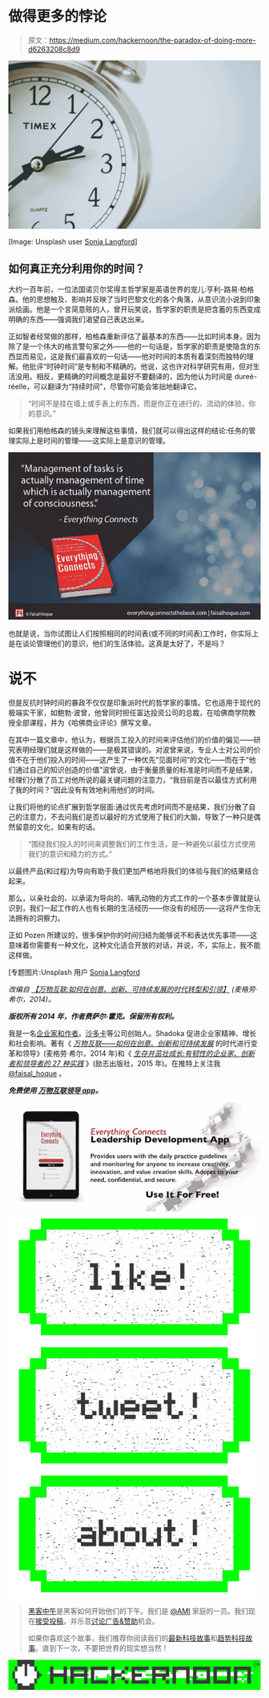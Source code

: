 # 做得更多的悖论

> 原文：<https://medium.com/hackernoon/the-paradox-of-doing-more-d6263208c8d9>

![](img/9f6f472988d8abaa9135133bc50cf5d8.png)

[Image: Unsplash user [Sonja Langford](https://unsplash.com/@sonjalangford)]

## 如何真正充分利用你的时间？

大约一百年前，一位法国诺贝尔奖得主哲学家是英语世界的宠儿:亨利-路易·柏格森。他的思想触及、影响并反映了当时巴黎文化的各个角落，从意识流小说到印象派绘画。他是一个言简意赅的人，曾开玩笑说，哲学家的职责是把含蓄的东西变成明确的东西——强调我们渴望自己表达出来。

正如智者经常做的那样，柏格森重新评估了最基本的东西——比如时间本身。因为除了是一个伟大的格言警句家之外——他的一句话是，哲学家的职责是使隐含的东西显而易见，这是我们最喜欢的一句话——他对时间的本质有着深刻而独特的理解。他批评“时钟时间”是专制和不精确的。他说，这也许对科学研究有用，但对生活没用。相反，更精确的时间概念是最好不要翻译的，因为他认为时间是 dureé-réelle，可以翻译为“持续时间”，尽管你可能会笨拙地翻译它。

> “时间不是挂在墙上或手表上的东西，而是你正在进行的、流动的体验，你的意识。”

如果我们用柏格森的镜头来理解这些事情，我们就可以得出这样的结论:任务的管理实际上是时间的管理——这实际上是意识的管理。

![](img/a09093841e60388f5883b29060a203be.png)

也就是说，当你试图让人们按照相同的时间表(或不同的时间表)工作时，你实际上是在谈论管理他们的意识，他们的生活体验。这真是太好了，不是吗？

# 说不

但是反抗时钟时间的暴政不仅仅是印象派时代的哲学家的事情。它也适用于现代的极端实干家，如鲍勃·波曾，他曾同时担任富达投资公司的总裁，在哈佛商学院教授全部课程，并为《哈佛商业评论》撰写文章。

在其中一篇文章中，他认为，根据员工投入的时间来评估他们的价值的偏见——研究表明经理们就是这样做的——是极其错误的。对波曾来说，专业人士对公司的价值不在于他们投入的时间——这产生了一种优先“见面时间”的文化——而在于“他们通过自己的知识创造的价值”波曾说，由于衡量质量的标准是时间而不是结果，经理们分散了员工对他所说的最关键问题的注意力，“我目前是否以最佳方式利用了我的时间？”因此没有有效地利用他们的时间。

让我们将他的论点扩展到哲学层面:通过优先考虑时间而不是结果，我们分散了自己的注意力，不去问我们是否以最好的方式使用了我们的大脑，导致了一种只是偶然留意的文化，如果有的话。

> “围绕我们投入的时间来调整我们的工作生活，是一种避免以最佳方式使用我们的意识和精力的方式。”

以最终产品(和过程)为导向有助于我们更加严格地将我们的体验与我们的结果结合起来。

那么，以亲社会的、以承诺为导向的、哺乳动物的方式工作的一个基本步骤就是认识到，我们一起工作的人也有长期的生活经历——你没有的经历——这将产生你无法拥有的洞察力。

正如 Pozen 所建议的，很多保护你的时间归结为能够说不和表达优先事项——这意味着你需要有一种文化，这种文化适合开放的对话，并说，不，实际上，我不能这样做。

[专题图片:Unsplash 用户 [Sonja Langford](https://unsplash.com/@sonjalangford)

*改编自* [*【万物互联:如何在创意、创新、可持续发展的时代转型和引领】*](http://www.amazon.com/gp/product/0071830758/ref%3Ds9_psimh_gw_p14_d0_i1?pf_rd_m=ATVPDKIKX0DER&pf_rd_s=center-2&pf_rd_r=0Z589RWPPJ39PAR2VV0A&pf_rd_t=101&pf_rd_p=1688200382&pf_rd_i=507846) *(麦格劳·希尔，2014)。*

***版权所有 2014 年，作者费萨尔·霍克。保留所有权利。***

我是一名[企业家和作者](http://faisalhoque.com/speaking/)。[沙多卡](http://shadoka.com/)等公司创始人。Shadoka 促进企业家精神、增长和社会影响。著有《 [*万物互联——如何在创意、创新和可持续发展*](http://www.amazon.com/Everything-Connects-Creativity-Innovation-Sustainability/dp/0071830758/ref=sr_1_1?ie=UTF8&qid=1376488798&sr=8-1&keywords=everything+connects%2Bfaisal+hoque) 的时代进行变革和领导》(麦格劳·希尔，2014 年)和《 [*生存并茁壮成长:有韧性的企业家、创新者和领导者的 27 种实践*](http://survivetothrive.pub/) 》(励志出版社，2015 年)。在推特上关注我 [@faisal_hoque](http://twitter.com/faisal_hoque) 。

***免费使用*** [***万物互联领导 app***](http://app.everythingconnectsthebook.com/login.php)***。***

![](img/1b588cce16b5292d84b1fe8deed8062b.png)[![](img/50ef4044ecd4e250b5d50f368b775d38.png)](http://bit.ly/HackernoonFB)[![](img/979d9a46439d5aebbdcdca574e21dc81.png)](https://goo.gl/k7XYbx)[![](img/2930ba6bd2c12218fdbbf7e02c8746ff.png)](https://goo.gl/4ofytp)

> [黑客中午](http://bit.ly/Hackernoon)是黑客如何开始他们的下午。我们是 [@AMI](http://bit.ly/atAMIatAMI) 家庭的一员。我们现在[接受投稿](http://bit.ly/hackernoonsubmission)，并乐意[讨论广告&赞助](mailto:partners@amipublications.com)机会。
> 
> 如果你喜欢这个故事，我们推荐你阅读我们的[最新科技故事](http://bit.ly/hackernoonlatestt)和[趋势科技故事](https://hackernoon.com/trending)。直到下一次，不要把世界的现实想当然！

[![](img/be0ca55ba73a573dce11effb2ee80d56.png)](https://goo.gl/Ahtev1)